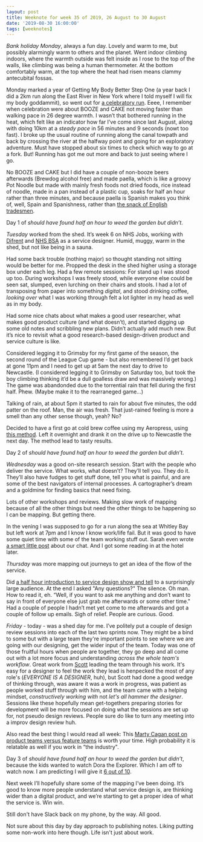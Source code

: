 ```yaml
---
layout: post
title: Weeknote for week 35 of 2019, 26 August to 30 August
date: '2019-08-30 16:00:00'
tags: [weeknotes]
---
```

*Bank holiday Monday*, always a fun day. Lovely and warm to me, but possibly alarmingly warm to others and the planet. Went indoor climbing indoors, where the warmth outside was felt inside as I rose to the top of the walls, like climbing was being a human thermometer. At the bottom comfortably warm, at the top where the heat had risen means clammy antecubital fossas.

Monday marked a year of Getting My Body Better Step One (a year back I did a 2km run along the East River in New York where I told myself I will fix my body goddammit), so went out for [a celebratory run](https://www.strava.com/activities/2653585603). Eeee, I remember when celebration were about BOOZE and CAKE not moving faster than walking pace in 26 degree warmth. I wasn’t that bothered running in the heat, which felt like an indicator how far I’ve come since last August, along with doing 10km at a  _steady pace_  in 56 minutes and 9 seconds (nowt too fast). I broke up the usual routine of running along the canal towpath and back by crossing the river at the halfway point and going for an exploratory adventure. Must have stopped about six times to check which way to go at a fork. But! Running has got me out more and back to just seeing where I go.

No BOOZE and CAKE but I did have a couple of non-booze beers afterwards (Brewdog alcohol free) and made paella, which is like a groovy Pot Noodle but made with mainly fresh foods not dried foods, rice instead of noodle, made in a pan instead of a plastic cup, soaks for half an hour rather than three minutes, and because paella is Spanish makes you think of, well, Spain and Spanishness, rather than [the snack of English tradesmen](https://www.youtube.com/watch?v=M8ey2kg8-WQ).

Day 1 of _should have found half an hour to weed the garden but didn’t_.

*Tuesday* worked from the shed. It’s week 6 on NHS Jobs, working with [Difrent](https://difrent.co.uk) and [NHS BSA](https://www.nhsbsa.nhs.uk) as a service designer. Humid, muggy, warm in the shed, but not like being in a sauna.

Had some back trouble (nothing major) so thought standing not sitting would be better for me. Propped the desk in the shed higher using a storage box under each leg. Had a few remote sessions: For stand up I was stood up too. During workshops I was freely stood, while everyone else could be seen sat, slumped, even lurching on their chairs and stools. I had a lot of transposing from paper into something _digital_, and stood drinking coffee, _looking over_ what I was working through felt a lot lighter in my head as well as in my body.

Had some nice chats about what makes a good user researcher, what makes good product culture (and what doesn’t), and started digging up some old notes and scribbling new plans. Didn’t actually add much new. But it’s nice to revisit what a good research-based design-driven product and service culture is like.

Considered legging it to Grimsby for my first game of the season, the second round of the League Cup game - but also remembered I’d get back at gone 11pm and I need to get up at 5am the next day to drive to Newcastle. (I considered legging it to Grimsby on Saturday too, but took the boy climbing thinking it’d be a dull goalless draw and was massively wrong.) The game was abandonded due to the torrential rain that fell during the first half. Phew. (Maybe make it to the rearraneged game...)

Talking of rain, at about 5pm it started to rain for about five minutes, the odd patter on the roof. Man, the air was fresh. That just-rained feeling is more a smell than any other sense though, yeah? No?

Decided to have a first go at cold brew coffee using my Aeropress, using [this method](https://youtu.be/XnqH7VFFlXE). Left it overnight and drank it on the drive up to Newcastle the next day. The method lead to tasty results.

Day 2 of _should have found half an hour to weed the garden but didn’t_.

*Wednesday* was a good on-site research session. Start with the people who deliver the service. What works, what doesn’t? They’ll tell you. They do it. They’ll also have fudges to get stuff done, tell you what is painful, and are some of the best navigators of internal processes. A cartographer’s dream and a goldmine for finding basics that need fixing.

Lots of other workshops and reviews. Making slow work of mapping because of all the other things but need the other things to be happening so I can be mapping. But getting there.

In the vening I was supposed to go for a run along the sea at Whitley Bay but left work at 7pm and I know I know work/life fail. But it was good to have some quiet time with some of the team working stuff out. Sarah even wrote [a smart little post](https://medium.com/@sarah.stokes/i-apologise-for-complaining-because-c3b27a4d521f) about our chat. And I got some reading in at the hotel later.

*Thursday* was more mapping out journeys to get an idea of the flow of the service.

Did [a half hour introduction to service design show and tell](https://twitter.com/SarahRoseUR/status/1167112824176480256) to a surprisingly large audience. At the end I asked "Any questions?" The silence. Oh man. How to read it, eh. “Well, if you want to ask me anything and don’t want to say in front of everyone else just grab me afterwards or some other time." Had a couple of people I hadn’t met yet come to me afterwards and got a couple of follow up emails. Sigh of relief. People are curious. Good.

*Friday* - today - was a shed day for me. I’ve politely put a couple of design review sessions into each of the last two sprints now. They might be a bind to some but with a large team they're important points to see where we are going with our designing, get the wider input of the team. Today was one of those fruitful hours when people are together, they go deep and all come out with a lot more focus and understanding _across the whole team's workflow_. Great work from [Scott](https://twitter.com/NoCarsScott) leading the team through his work. It's easy for a designer to feel the work they lead is henpecked the most of any role's (_EVERYONE IS A DESIGNER_, huh), but Scott had done a good wedge of thinking through, was aware it was a work in progress, was patient as people worked stuff through with him, and the team came with a helping mindset, _constructively working with_ not _let's all hammer the designer_. Sessions like these hopefully mean get-togethers preparing stories for development will be more focused on doing what the sessions are set up for, not pseudo design reviews. People sure do like to turn any meeting into a improv design review huh.

Also read the best thing I would read all week: This [Marty Cagan post on product teams versus feature teams](https://svpg.com/product-vs-feature-teams/) is worth your time. High probability it is relatable as well if you work in “the industry".

Day 3 of _should have found half an hour to weed the garden but didn’t_, because the kids wanted to watch Dora the Explorer. Which I am off to watch now. I am predicting I will give it [6 out of 10](https://www.imdb.com/user/ur25681432/ratings).

Next week I’ll hopefully share some of the mapping I’ve been doing. It’s good to know more people understand what service design is, are thinking wider than a digital product, and we’re starting to get a proper idea of what the service is. Win win.

Still don't have Slack back on my phone, by the way. All good.

Not sure about this day by day approach to publishing notes. Liking putting some non-work into here though. Life isn't just about work.
